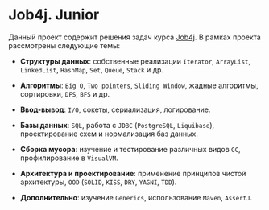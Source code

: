 # Job4j. Junior

Данный проект содержит решения задач курса <a href="https://job4j.ru/">Job4j</a>. В рамках проекта рассмотрены следующие темы:

- **Структуры данных**: собственные реализации `Iterator`, `ArrayList`, `LinkedList`, `HashMap`, `Set`, `Queue`, `Stack` и др.

- **Алгоритмы**: `Big O`, `Two pointers`, `Sliding Window`, жадные алгоритмы, сортировки, `DFS`, `BFS` и др.

- **Ввод-вывод**: `I/O`, сокеты, сериализация, логирование.

- **Базы данных**: `SQL`, работа с `JDBC` (`PostgreSQL`, `Liquibase`), проектирование схем и нормализация баз данных.

- **Сборка мусора**: изучение и тестирование различных видов `GC`, профилирование в `VisualVM`.

- **Архитектура и проектирование**: применение принципов чистой архитектуры, `OOD` (`SOLID`, `KISS`, `DRY`, `YAGNI`, `TDD`).

- **Дополнительно**: изучение `Generics`, использование `Maven`, `AssertJ`.
